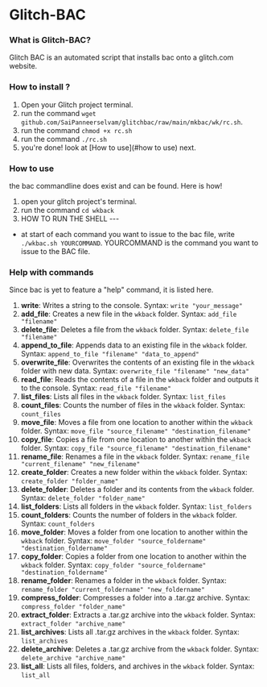 # Glitch-BAC
### What is Glitch-BAC?
Glitch BAC is an automated script that installs bac onto a glitch.com website.
### How to install ?
1. Open your Glitch project terminal.
2. run the command `wget github.com/SaiPanneerselvam/glitchbac/raw/main/mkbac/wk/rc.sh`.
3. run the command `chmod +x rc.sh`
4. run the command `./rc.sh`
5. you're done! look at [How to use](#how to use) next.

### How to use
the bac commandline does exist and can be found. Here is how!
1. open your glitch project's terminal.
2. run the command `cd wkback`
3. HOW TO RUN THE SHELL ---
- at start of each command you want to issue to the bac file, write `./wkbac.sh YOURCOMMAND`. YOURCOMMAND is the command you want to issue to the BAC file.
   
### Help with commands
Since bac is yet to feature a "help" command, it is listed here.
1. **write**: Writes a string to the console.
   Syntax: `write "your_message"`
2. **add_file**: Creates a new file in the `wkback` folder.
   Syntax: `add_file "filename"`
3. **delete_file**: Deletes a file from the `wkback` folder.
   Syntax: `delete_file "filename"`
4. **append_to_file**: Appends data to an existing file in the `wkback` folder.
   Syntax: `append_to_file "filename" "data_to_append"`
5. **overwrite_file**: Overwrites the contents of an existing file in the `wkback` folder with new data.
   Syntax: `overwrite_file "filename" "new_data"`
6. **read_file**: Reads the contents of a file in the `wkback` folder and outputs it to the console.
   Syntax: `read_file "filename"`
7. **list_files**: Lists all files in the `wkback` folder.
   Syntax: `list_files`
8. **count_files**: Counts the number of files in the `wkback` folder.
   Syntax: `count_files`
9. **move_file**: Moves a file from one location to another within the `wkback` folder.
   Syntax: `move_file "source_filename" "destination_filename"`
10. **copy_file**: Copies a file from one location to another within the `wkback` folder.
    Syntax: `copy_file "source_filename" "destination_filename"`
11. **rename_file**: Renames a file in the `wkback` folder.
    Syntax: `rename_file "current_filename" "new_filename"`
12. **create_folder**: Creates a new folder within the `wkback` folder.
    Syntax: `create_folder "folder_name"`
13. **delete_folder**: Deletes a folder and its contents from the `wkback` folder.
    Syntax: `delete_folder "folder_name"`
14. **list_folders**: Lists all folders in the `wkback` folder.
    Syntax: `list_folders`
15. **count_folders**: Counts the number of folders in the `wkback` folder.
    Syntax: `count_folders`
16. **move_folder**: Moves a folder from one location to another within the `wkback` folder.
    Syntax: `move_folder "source_foldername" "destination_foldername"`
17. **copy_folder**: Copies a folder from one location to another within the `wkback` folder.
    Syntax: `copy_folder "source_foldername" "destination_foldername"`
18. **rename_folder**: Renames a folder in the `wkback` folder.
    Syntax: `rename_folder "current_foldername" "new_foldername"`
19. **compress_folder**: Compresses a folder into a .tar.gz archive.
    Syntax: `compress_folder "folder_name"`
20. **extract_folder**: Extracts a .tar.gz archive into the `wkback` folder.
    Syntax: `extract_folder "archive_name"`
21. **list_archives**: Lists all .tar.gz archives in the `wkback` folder.
    Syntax: `list_archives`
22. **delete_archive**: Deletes a .tar.gz archive from the `wkback` folder.
    Syntax: `delete_archive "archive_name"`
23. **list_all**: Lists all files, folders, and archives in the `wkback` folder.
    Syntax: `list_all`
